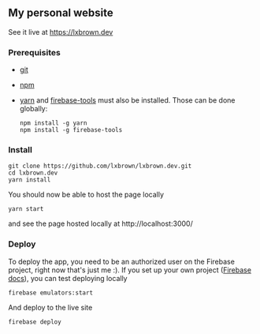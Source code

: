 ## My personal website
See it live at https://lxbrown.dev

### Prerequisites 
* [git](https://git-scm.com/)
* [npm](https://www.npmjs.com/)
* [yarn](https://classic.yarnpkg.com/en/) and [firebase-tools](https://firebase.google.com/) must also be installed. Those can be done globally:

    ```shell
    npm install -g yarn
    npm install -g firebase-tools
    ```

### Install

```shell
git clone https://github.com/lxbrown/lxbrown.dev.git
cd lxbrown.dev
yarn install
```

You should now be able to host the page locally

```shell
yarn start
```

and see the page hosted locally at http://localhost:3000/

### Deploy
To deploy the app, you need to be an authorized user on the Firebase project, right now that's just me :). If you set up your own project ([Firebase docs](https://firebase.google.com/docs/web/setup#create-firebase-project)), you can test deploying locally

```shell
firebase emulators:start
```

And deploy to the live site

```shell
firebase deploy
```
